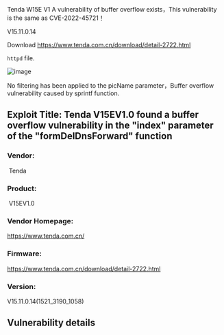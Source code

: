 Tenda W15E V1 A vulnerability of buffer overflow exists，This vulnerability is the same as CVE-2022-45721！

V15.11.0.14

Download
https://www.tenda.com.cn/download/detail-2722.html

`httpd`  file.

![image](https://user-images.githubusercontent.com/76503635/219377164-88982477-268d-47b9-91e3-b725d487c628.png)

No filtering has been applied to the picName parameter，Buffer overflow vulnerability caused by sprintf function.

## Exploit Title: Tenda V15EV1.0 found a buffer overflow vulnerability in the "index" parameter of the "formDelDnsForward" function

### Vendor:

​	Tenda

### Product:

​	V15EV1.0

### Vendor Homepage:

https://www.tenda.com.cn/

### Firmware:

https://www.tenda.com.cn/download/detail-2722.html

### Version:

V15.11.0.14(1521_3190_1058)



## Vulnerability details

